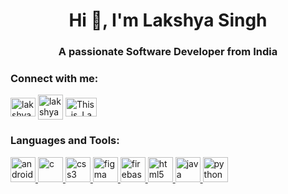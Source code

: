 <h1 align="center">Hi 👋, I'm Lakshya Singh</h1>
<h3 align="center">A passionate Software Developer from India</h3>

<h3 align="left">Connect with me:</h3>
<p align="left">
<a href="https://linkedin.com/in/lakshya-singh-linkdin" target="blank"><img align="center" src="https://upload.wikimedia.org/wikipedia/commons/f/f8/LinkedIn_icon_circle.svg" alt="lakshya-singh-linkdin" height="30" width="40" /></a>
<a href="https://instagram.com/lakshya_singh_99" target="blank"><img align="center" src="https://cdn-icons-png.flaticon.com/512/3621/3621435.png" alt="lakshya_singh_99" height="40" width="40" /></a>
<a href="https://www.hackerrank.com/This_is_Lakshya" target="blank"><img align="center" src="https://sr-marketplace-prod.s3.amazonaws.com/wp-content/uploads/2015/08/HackerRank1.png" alt="This_is_Lakshya" height="30" width="50" /></a>
</p>

<h3 align="left">Languages and Tools:</h3>
<p align="left"> <a href="https://developer.android.com" target="_blank" rel="noreferrer"> <img src="https://www.svgrepo.com/show/217740/android.svg" alt="android" width="40" height="40"/> </a> <a href="https://www.cprogramming.com/" target="_blank" rel="noreferrer"> <img src="https://upload.wikimedia.org/wikipedia/commons/1/18/C_Programming_Language.svg" alt="c" width="40" height="40"/> </a> <a href="https://www.w3schools.com/css/" target="_blank" rel="noreferrer"> <img src="https://upload.wikimedia.org/wikipedia/commons/6/62/CSS3_logo.svg" alt="css3" width="40" height="40"/> </a> <a href="https://www.figma.com/" target="_blank" rel="noreferrer"> <img src="https://www.vectorlogo.zone/logos/figma/figma-icon.svg" alt="figma" width="40" height="40"/> </a> <a href="https://firebase.google.com/" target="_blank" rel="noreferrer"> <img src="https://www.vectorlogo.zone/logos/firebase/firebase-icon.svg" alt="firebase" width="40" height="40"/> </a> <a href="https://www.w3.org/html/" target="_blank" rel="noreferrer"> <img src="https://cdn-icons-png.flaticon.com/512/226/226269.png" alt="html5" width="40" height="40"/> </a> <a href="https://www.java.com" target="_blank" rel="noreferrer"> <img src="https://www.svgrepo.com/show/184143/java.svg" alt="java" width="40" height="40"/> </a> <a href="https://www.python.org" target="_blank" rel="noreferrer"> <img src="https://upload.wikimedia.org/wikipedia/commons/thumb/archive/c/c3/20220821153136%21Python-logo-notext.svg/120px-Python-logo-notext.svg.png" alt="python" width="40" height="40"/> </a> </p>

